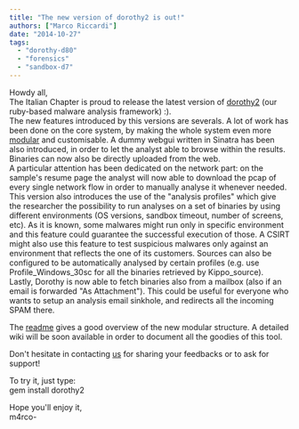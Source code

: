 ```yaml
---
title: "The new version of dorothy2 is out!"
authors: ["Marco Riccardi"]
date: "2014-10-27"
tags: 
  - "dorothy-d80"
  - "forensics"
  - "sandbox-d7"
---
```


Howdy all,  
The Italian Chapter is proud to release the latest version of [dorothy2](https://github.com/m4rco-/dorothy2) (our ruby-based malware analysis framework) :).  
The new features introduced by this versions are severals. A lot of work has been done on the core system, by making the whole system even more [modular](http://www.honeynet.it/wp-content/uploads/dorothy2-structure.pdf) and customisable. A dummy webgui written in Sinatra has been also introduced, in order to let the analyst able to browse within the results. Binaries can now also be directly uploaded from the web.  
A particular attention has been dedicated on the network part: on the sample's resume page the analyst will now able to download the pcap of every single network flow in order to manually analyse it whenever needed.  
This version also introduces the use of the "analysis profiles" which give the researcher the possibility to run analyses on a set of binaries by using different environments (OS versions, sandbox timeout, number of screens, etc). As it is known, some malwares might run only in specific environment and this feature could guarantee the successful execution of those. A CSIRT might also use this feature to test suspicious malwares only against an environment that reflects the one of its customers. Sources can also be configured to be automatically analysed by certain profiles (e.g. use Profile\_Windows\_30sc for all the binaries retrieved by Kippo\_source).  
Lastly, Dorothy is now able to fetch binaries also from a mailbox (also if an email is forwarded "As Attachment"). This could be useful for everyone who wants to setup an analysis email sinkhole, and redirects all the incoming SPAM there.  
  
The [readme](https://github.com/m4rco-/dorothy2/blob/master/README.md) gives a good overview of the new modular structure. A detailed wiki will be soon available in order to document all the goodies of this tool.  
  
Don't hesitate in contacting [us](mailto:dorothy2@googlegroups.com) for sharing your feedbacks or to ask for support!  
  
To try it, just type:  
gem install dorothy2  
  
Hope you'll enjoy it,  
m4rco-
